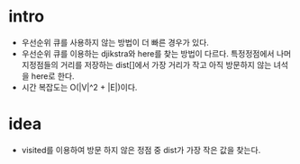 # intro

- 우선순위 큐를 사용하지 않는 방법이 더 빠른 경우가 있다.
- 우선순위 큐를 이용하는 djikstra와 here를 찾는 방법이 다르다. 특정정점에서 나머지정점들의 거리를 저장하는 dist[]에서 가장 거리가
  작고 아직 방문하지 않는 녀석을 here로 한다.
- 시간 복잡도는 O(|V|^2 + |E|)이다.

# idea

- visited를 이용하여 방문 하지 않은 정점 중 dist가 가장 작은 값을
  찾는다.

